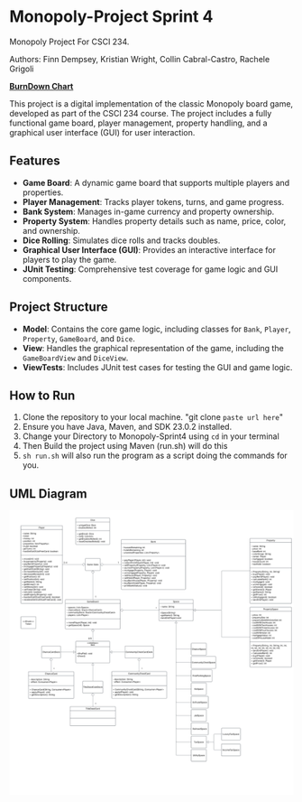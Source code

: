 # Monopoly-Project Sprint 4
Monopoly Project For CSCI 234. 

Authors: Finn Dempsey, Kristian Wright, Collin Cabral-Castro, Rachele Grigoli

[**BurnDown Chart**](https://moravian0-my.sharepoint.com/:x:/g/personal/wrightk_moravian_edu/Ec9vbNkXKkBAhebGWkPVn3gBCRMl1tALIvEDojNvpZFdHg?e=RiQ86v)


This project is a digital implementation of the classic Monopoly board game, developed as part of the CSCI 234 course. The project includes a fully functional game board, player management, property handling, and a graphical user interface (GUI) for user interaction.

## Features
- **Game Board**: A dynamic game board that supports multiple players and properties.
- **Player Management**: Tracks player tokens, turns, and game progress.
- **Bank System**: Manages in-game currency and property ownership.
- **Property System**: Handles property details such as name, price, color, and ownership.
- **Dice Rolling**: Simulates dice rolls and tracks doubles.
- **Graphical User Interface (GUI)**: Provides an interactive interface for players to play the game.
- **JUnit Testing**: Comprehensive test coverage for game logic and GUI components.

## Project Structure
- **Model**: Contains the core game logic, including classes for `Bank`, `Player`, `Property`, `GameBoard`, and `Dice`.
- **View**: Handles the graphical representation of the game, including the `GameBoardView` and `DiceView`.
- **ViewTests**: Includes JUnit test cases for testing the GUI and game logic.

## How to Run
1. Clone the repository to your local machine. "git clone `paste url here`"
2. Ensure you have Java, Maven, and SDK 23.0.2 installed.
3. Change your Directory to Monopoly-Sprint4 using `cd` in your terminal
4. Then Build the project using Maven (run.sh) will do this
5. `sh run.sh` will also run the program as a script doing the commands for you. 

## UML Diagram
![UML PDF](https://github.com/grigolir/CMonopolyProject-Sprint-3/blob/main/UML%20Sprint%203.png)



